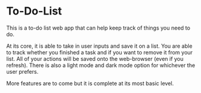 ﻿# To-Do-List

This is a to-do list web app that can help keep track of things you need to do.

At its core, it is able to take in user inputs and save it on a list. You are able to track whether you finished a task and if you want to remove it from your list.
All of your actions will be saved onto the web-browser (even if you refresh). There is also a light mode and dark mode option for whichever the user prefers.

More features are to come but it is complete at its most basic level.
